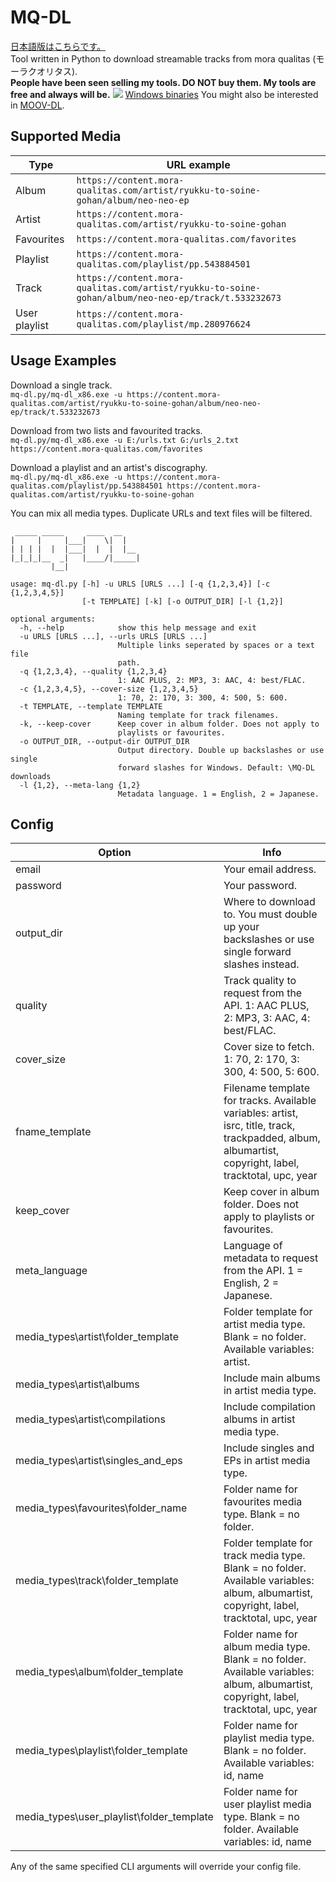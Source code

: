 # MQ-DL
[日本語版はこちらです。](https://github.com/Sorrow446/MQ-DL/blob/master/README_ja.md)    
Tool written in Python to download streamable tracks from mora qualitas (モーラクオリタス).    
**People have been seen selling my tools. DO NOT buy them. My tools are free and always will be.**
![](https://i.imgur.com/iCrOETB.png)
[Windows binaries](https://github.com/Sorrow446/MQ-DL/releases)
You might also be interested in [MOOV-DL](https://github.com/Sorrow446/MOOV-DL).

## Supported Media
|Type|URL example|
| --- | --- |
|Album|`https://content.mora-qualitas.com/artist/ryukku-to-soine-gohan/album/neo-neo-ep`
|Artist|`https://content.mora-qualitas.com/artist/ryukku-to-soine-gohan`
|Favourites|`https://content.mora-qualitas.com/favorites`
|Playlist|`https://content.mora-qualitas.com/playlist/pp.543884501`
|Track|`https://content.mora-qualitas.com/artist/ryukku-to-soine-gohan/album/neo-neo-ep/track/t.533232673`
|User playlist|`https://content.mora-qualitas.com/playlist/mp.280976624`

## Usage Examples
Download a single track.    
`mq-dl.py/mq-dl_x86.exe -u https://content.mora-qualitas.com/artist/ryukku-to-soine-gohan/album/neo-neo-ep/track/t.533232673`

Download from two lists and favourited tracks.    
`mq-dl.py/mq-dl_x86.exe -u E:/urls.txt G:/urls_2.txt https://content.mora-qualitas.com/favorites`

Download a playlist and an artist's discography.    
`mq-dl.py/mq-dl_x86.exe -u https://content.mora-qualitas.com/playlist/pp.543884501 https://content.mora-qualitas.com/artist/ryukku-to-soine-gohan`

You can mix all media types. Duplicate URLs and text files will be filtered.

```
 _____ _____     ____  __
|     |     |___|    \|  |
| | | |  |  |___|  |  |  |__
|_|_|_|__  _|   |____/|_____|
         |__|

usage: mq-dl.py [-h] -u URLS [URLS ...] [-q {1,2,3,4}] [-c {1,2,3,4,5}]
                [-t TEMPLATE] [-k] [-o OUTPUT_DIR] [-l {1,2}]

optional arguments:
  -h, --help            show this help message and exit
  -u URLS [URLS ...], --urls URLS [URLS ...]
                        Multiple links seperated by spaces or a text file
                        path.
  -q {1,2,3,4}, --quality {1,2,3,4}
                        1: AAC PLUS, 2: MP3, 3: AAC, 4: best/FLAC.
  -c {1,2,3,4,5}, --cover-size {1,2,3,4,5}
                        1: 70, 2: 170, 3: 300, 4: 500, 5: 600.
  -t TEMPLATE, --template TEMPLATE
                        Naming template for track filenames.
  -k, --keep-cover      Keep cover in album folder. Does not apply to
                        playlists or favourites.
  -o OUTPUT_DIR, --output-dir OUTPUT_DIR
                        Output directory. Double up backslashes or use single
                        forward slashes for Windows. Default: \MQ-DL downloads
  -l {1,2}, --meta-lang {1,2}
                        Metadata language. 1 = English, 2 = Japanese.
```

## Config
|Option|Info|
| --- | --- |
|email|Your email address.
|password|Your password.
|output_dir|Where to download to. You must double up your backslashes or use single forward slashes instead.
|quality|Track quality to request from the API. 1: AAC PLUS, 2: MP3, 3: AAC, 4: best/FLAC.
|cover_size|Cover size to fetch. 1: 70, 2: 170, 3: 300, 4: 500, 5: 600.
|fname_template|Filename template for tracks. Available variables: artist, isrc, title, track, trackpadded, album, albumartist, copyright, label, tracktotal, upc, year
|keep_cover|Keep cover in album folder. Does not apply to playlists or favourites.
|meta_language|Language of metadata to request from the API. 1 = English, 2 = Japanese.
|media_types\artist\folder_template|Folder template for artist media type. Blank = no folder. Available variables: artist.
|media_types\artist\albums|Include main albums in artist media type.
|media_types\artist\compilations|Include compilation albums in artist media type.
|media_types\artist\singles_and_eps|Include singles and EPs in artist media type.
|media_types\favourites\folder_name|Folder name for favourites media type. Blank = no folder.
|media_types\track\folder_template|Folder template for track media type. Blank = no folder. Available variables: album, albumartist, copyright, label, tracktotal, upc, year
|media_types\album\folder_template|Folder name for album media type. Blank = no folder. Available variables: album, albumartist, copyright, label, tracktotal, upc, year
|media_types\playlist\folder_template|Folder name for playlist media type. Blank = no folder. Available variables: id, name
|media_types\user_playlist\folder_template|Folder name for user playlist media type. Blank = no folder. Available variables: id, name

Any of the same specified CLI arguments will override your config file.
